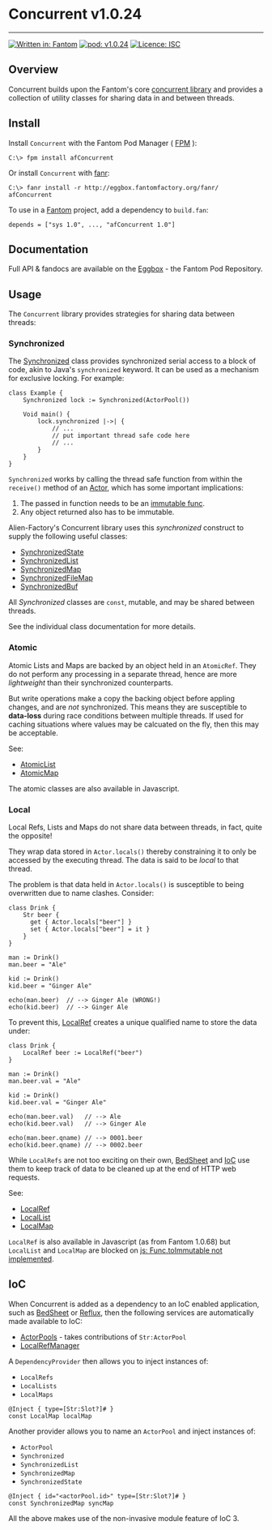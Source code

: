 # Concurrent v1.0.24
---

[![Written in: Fantom](http://img.shields.io/badge/written%20in-Fantom-lightgray.svg)](http://fantom-lang.org/)
[![pod: v1.0.24](http://img.shields.io/badge/pod-v1.0.24-yellow.svg)](http://eggbox.fantomfactory.org/pods/afConcurrent)
[![Licence: ISC](http://img.shields.io/badge/licence-ISC-blue.svg)](https://choosealicense.com/licenses/isc/)

## Overview

Concurrent builds upon the Fantom's core [concurrent library](http://fantom.org/doc/concurrent/index.html) and provides a collection of utility classes for sharing data in and between threads.

## Install

Install `Concurrent` with the Fantom Pod Manager ( [FPM](http://eggbox.fantomfactory.org/pods/afFpm) ):

    C:\> fpm install afConcurrent

Or install `Concurrent` with [fanr](http://fantom.org/doc/docFanr/Tool.html#install):

    C:\> fanr install -r http://eggbox.fantomfactory.org/fanr/ afConcurrent

To use in a [Fantom](http://fantom-lang.org/) project, add a dependency to `build.fan`:

    depends = ["sys 1.0", ..., "afConcurrent 1.0"]

## Documentation

Full API & fandocs are available on the [Eggbox](http://eggbox.fantomfactory.org/pods/afConcurrent/) - the Fantom Pod Repository.

## Usage

The `Concurrent` library provides strategies for sharing data between threads:

### Synchronized

The [Synchronized](http://eggbox.fantomfactory.org/pods/afConcurrent/api/Synchronized) class provides synchronized serial access to a block of code, akin to Java's `synchronized` keyword. It can be used as a mechanism for exclusive locking. For example:

```
class Example {
    Synchronized lock := Synchronized(ActorPool())

    Void main() {
        lock.synchronized |->| {
            // ...
            // put important thread safe code here
            // ...
        }
    }
}
```

`Synchronized` works by calling the thread safe function from within the `receive()` method of an [Actor](http://fantom.org/doc/concurrent/Actor.html), which has some important implications:

1. The passed in function needs to be an [immutable func](http://fantom.org/doc/sys/Func.html).
2. Any object returned also has to be immutable.

Alien-Factory's Concurrent library uses this *synchronized* construct to supply the following useful classes:

- [SynchronizedState](http://eggbox.fantomfactory.org/pods/afConcurrent/api/SynchronizedState)
- [SynchronizedList](http://eggbox.fantomfactory.org/pods/afConcurrent/api/SynchronizedList)
- [SynchronizedMap](http://eggbox.fantomfactory.org/pods/afConcurrent/api/SynchronizedMap)
- [SynchronizedFileMap](http://eggbox.fantomfactory.org/pods/afConcurrent/api/SynchronizedFileMap)
- [SynchronizedBuf](http://eggbox.fantomfactory.org/pods/afConcurrent/api/SynchronizedBuf)

All *Synchronized* classes are `const`, mutable, and may be shared between threads.

See the individual class documentation for more details.

### Atomic

Atomic Lists and Maps are backed by an object held in an `AtomicRef`. They do not perform any processing in a separate thread, hence are more *lightweight* than their synchronized counterparts.

But write operations make a copy the backing object before appling changes, and are *not* synchronized. This means they are susceptible to **data-loss** during race conditions between multiple threads. If used for caching situations where values may be calcuated on the fly, then this may be acceptable.

See:

- [AtomicList](http://eggbox.fantomfactory.org/pods/afConcurrent/api/AtomicList)
- [AtomicMap](http://eggbox.fantomfactory.org/pods/afConcurrent/api/AtomicMap)

The atomic classes are also available in Javascript.

### Local

Local Refs, Lists and Maps do not share data between threads, in fact, quite the opposite!

They wrap data stored in `Actor.locals()` thereby constraining it to only be accessed by the executing thread. The data is said to be *local* to that thread.

The problem is that data held in `Actor.locals()` is susceptible to being overwritten due to name clashes. Consider:

```
class Drink {
    Str beer {
      get { Actor.locals["beer"] }
      set { Actor.locals["beer"] = it }
    }
}

man := Drink()
man.beer = "Ale"

kid := Drink()
kid.beer = "Ginger Ale"

echo(man.beer)  // --> Ginger Ale (WRONG!)
echo(kid.beer)  // --> Ginger Ale
```

To prevent this, [LocalRef](http://eggbox.fantomfactory.org/pods/afConcurrent/api/LocalRef) creates a unique qualified name to store the data under:

```
class Drink {
    LocalRef beer := LocalRef("beer")
}

man := Drink()
man.beer.val = "Ale"

kid := Drink()
kid.beer.val = "Ginger Ale"

echo(man.beer.val)   // --> Ale
echo(kid.beer.val)   // --> Ginger Ale

echo(man.beer.qname) // --> 0001.beer
echo(kid.beer.qname) // --> 0002.beer
```

While `LocalRefs` are not too exciting on their own, [BedSheet](http://eggbox.fantomfactory.org/pods/afBedSheet) and [IoC](http://eggbox.fantomfactory.org/pods/afIoc) use them to keep track of data to be cleaned up at the end of HTTP web requests.

See:

- [LocalRef](http://eggbox.fantomfactory.org/pods/afConcurrent/api/LocalRef)
- [LocalList](http://eggbox.fantomfactory.org/pods/afConcurrent/api/LocalList)
- [LocalMap](http://eggbox.fantomfactory.org/pods/afConcurrent/api/LocalMap)

`LocalRef` is also available in Javascript (as from Fantom 1.0.68) but `LocalList` and `LocalMap` are blocked on [js: Func.toImmutable not implemented](http://fantom.org/forum/topic/1144#c4).

## IoC

When Concurrent is added as a dependency to an IoC enabled application, such as [BedSheet](http://eggbox.fantomfactory.org/pods/afBedSheet) or [Reflux](http://eggbox.fantomfactory.org/pods/afReflux), then the following services are automatically made available to IoC:

- [ActorPools](http://eggbox.fantomfactory.org/pods/afConcurrent/api/ActorPools) - takes contributions of `Str:ActorPool`
- [LocalRefManager](http://eggbox.fantomfactory.org/pods/afConcurrent/api/LocalRefManager)

A `DependencyProvider` then allows you to inject instances of:

- `LocalRefs`
- `LocalLists`
- `LocalMaps`

```
@Inject { type=[Str:Slot?]# }
const LocalMap localMap
```

Another provider allows you to name an `ActorPool` and inject instances of:

- `ActorPool`
- `Synchronized`
- `SynchronizedList`
- `SynchronizedMap`
- `SynchronizedState`

```
@Inject { id="<actorPool.id>" type=[Str:Slot?]# }
const SynchronizedMap syncMap
```

All the above makes use of the non-invasive module feature of IoC 3.


